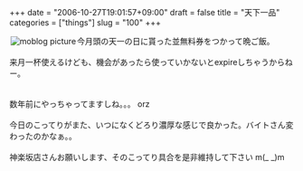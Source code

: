 +++
date = "2006-10-27T19:01:57+09:00"
draft = false
title = "天下一品"
categories = ["things"]
slug = "100"
+++

<a href="http://keruru.net/images/4541d9154a5c4-img089.jpg" rel="lightbox" ><img src="http://keruru.net/images/4541d9154a5c4-thumb_img089.jpg" alt="moblog picture" title="moblogPicture" border="0" valign="top" align="left" vspace="2" hspace="2" /></a>
<!-- bodytext -->
今月頭の天一の日に貰った並無料券をつかって晩ご飯。<br /><br />来月一杯使えるけども、機会があったら使っていかないとexpireしちゃうからねー。<br /><br /><br />数年前にやっちゃってますしね。。。 orz<br /><br />今日のこってりがまた、いつになくどろり濃厚な感じで良かった。バイトさん変<br />わったのかなぁ。。<br /><br />神楽坂店さんお願いします、そのこってり具合を是非維持して下さい m(_ _)m<br /><br /><br />
<!-- bodytext end -->

